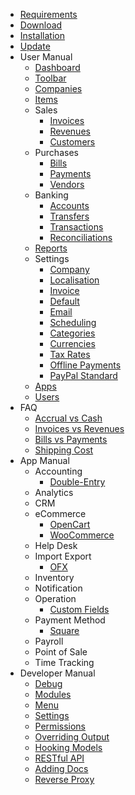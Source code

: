 * [Requirements](requirements)
* [Download](download)
* [Installation](installation)
* [Update](update)
* User Manual
	* [Dashboard](user-manual/dashboard)
	* [Toolbar](user-manual/toolbar)
	* [Companies](user-manual/companies)
	* [Items](user-manual/items)
	* Sales
		* [Invoices](user-manual/sales/invoices)
		* [Revenues](user-manual/sales/revenues)
		* [Customers](user-manual/sales/customers)
	* Purchases
		* [Bills](user-manual/purchases/bills)
		* [Payments](user-manual/purchases/payments)
		* [Vendors](user-manual/purchases/vendors)
	* Banking
		* [Accounts](user-manual/banking/accounts)
		* [Transfers](user-manual/banking/transfers)
		* [Transactions](user-manual/banking/transactions)
		* [Reconciliations](user-manual/banking/reconciliations)
	* [Reports](user-manual/reports)
	* Settings
		* [Company](user-manual/settings/company)
		* [Localisation](user-manual/settings/localisation)
		* [Invoice](user-manual/settings/invoice)
		* [Default](user-manual/settings/default)
		* [Email](user-manual/settings/email)
		* [Scheduling](user-manual/settings/scheduling)
		* [Categories](user-manual/settings/categories)
		* [Currencies](user-manual/settings/currencies)
		* [Tax Rates](user-manual/settings/taxes)
		* [Offline Payments](user-manual/settings/offline-payments)
		* [PayPal Standard](user-manual/settings/paypal-standard)
	* [Apps](user-manual/apps)
	* [Users](user-manual/auth/users)
* FAQ
    * [Accrual vs Cash](faq/accrual-vs-cash)
    * [Invoices vs Revenues](faq/invoices-vs-revenues)
    * [Bills vs Payments](faq/bills-vs-payments)
    * [Shipping Cost](faq/shipping-cost)
* App Manual
	* Accounting
		* [Double-Entry](app-manual/accounting/double-entry)
	* Analytics
	* CRM
	* eCommerce
		* [OpenCart](app-manual/ecommerce/opencart)
		* [WooCommerce](app-manual/ecommerce/woocommerce)
	* Help Desk
	* Import Export
		* [OFX](app-manual/import-export/ofx)
	* Inventory
	* Notification
	* Operation
		* [Custom Fields](app-manual/operation/custom-fields)
	* Payment Method
		* [Square](app-manual/payment-method/square)
	* Payroll
	* Point of Sale
	* Time Tracking
* Developer Manual
    * [Debug](developer-manual/debug)
    * [Modules](developer-manual/modules)
    * [Menu](developer-manual/menu)
    * [Settings](developer-manual/settings)
    * [Permissions](developer-manual/permissions)
    * [Overriding Output](developer-manual/overriding-output)
    * [Hooking Models](developer-manual/hooking-models)
    * [RESTful API](developer-manual/restful-api)
    * [Adding Docs](developer-manual/adding-docs)
    * [Reverse Proxy](developer-manual/reverse-proxy)
